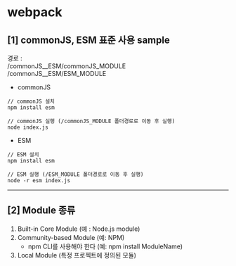 # webpack

## [1] commonJS, ESM 표준 사용 sample

경로 : <br>
/commonJS\_\_ESM/commonJS_MODULE <br>
/commonJS\_\_ESM/ESM_MODULE

- commonJS

```
// commonJS 설치
npm install esm

// commonJS 실행 (/commonJS_MODULE 폴더경로로 이동 후 실행)
node index.js
```

- ESM

```
// ESM 설치
npm install esm

// ESM 실행 (/ESM_MODULE 폴더경로로 이동 후 실행)
node -r esm index.js
```

---

## [2] Module 종류

1. Built-in Core Module (예 : Node.js module)
2. Community-based Module (예: NPM)
   - npm CLI를 사용해야 한다 (예: npm install ModuleName)
3. Local Module (특정 프로젝트에 정의된 모듈)
